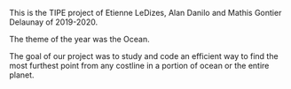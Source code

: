 This is the TIPE project of Etienne LeDizes, Alan Danilo and Mathis Gontier Delaunay of 2019-2020.

The theme of the year was the Ocean.

The goal of our project was to study and code an efficient way to find the most furthest point from any costline in a portion of ocean or the entire planet.

